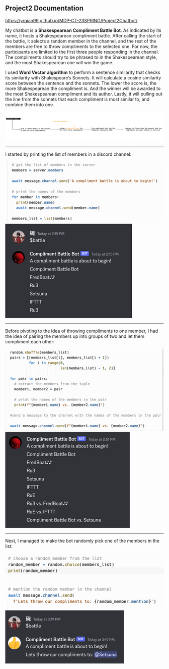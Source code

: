 ## Project2 Documentation

https://yrqian99.github.io/MDP-CT-23SPRING/Project2Chatbot/



My chatbot is a **Shakespearean Compliment Battle Bot**. As indicated by its name, it hosts a Shakespearean compliment battle. After calling the start of the battle, it selects a random member in the channel, and the rest of the members are free to throw compliments to the selected one. For now, the participants are limited to the first three people responding in the channel. The compliments should try to be phrased to in the Shakespearean style, and the most Shakespearean one will win the game. 

I used **Word Vector algorithm** to perform a sentence similarity that checks its similarity with Shakespeare’s Sonnets. It will calculate a cosine similarity score between the sentence and the sonnets. The lower the score is, the more Shakespearean the compliment is. And the winner will be awarded to the most Shakespearean compliment and its author. Lastly, it will pulling out the line from the sonnets that each compliment is most similar to, and combine them into one.

![](images\diagram.png)

------

I started by printing the list of members in a discord channel:

<img src="images\print_list_of_member_code.png" alt="print_list_of_member_code" style="zoom:50%;" />

<img src="images\print_list_of_member.png" alt="print_list_of_member" style="zoom:50%;" />

------

Before pivoting to the idea of throwing compliments to one member, I had the idea of pairing the members up into groups of two and let them compliment each other:

<img src="images\randomly_pair_up_code.png" alt="randomly_pair_up_code" style="zoom:50%;" />

<img src="images\randomly_pair_up.png" alt="randomly_pair_up" style="zoom:50%;" />

------

Next, I managed to make the bot randomly pick one of the members in the list:

<img src="images\randomly_pick_one_code.png" alt="randomly_pick_one_code" style="zoom:50%;" />

<img src="images\randomly_pick_one.png" alt="randomly_pick_one" style="zoom:50%;" />
